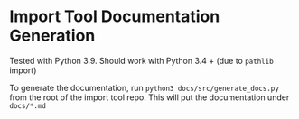 # Import Tool Documentation Generation

Tested with Python 3.9. Should work with Python 3.4 + (due to `pathlib` import)

To generate the documentation, run `python3 docs/src/generate_docs.py` from the
root of the import tool repo. This will put the documentation under `docs/*.md`